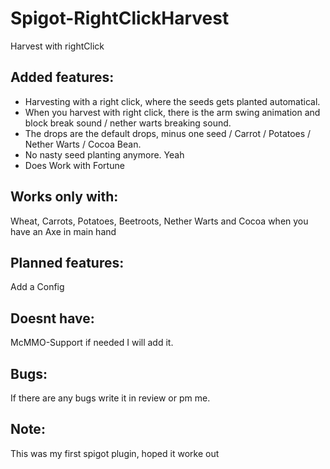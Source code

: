 # Spigot-RightClickHarvest
Harvest with rightClick

## Added features:

* Harvesting with a right click, where the seeds gets planted automatical.
* When you harvest with right click, there is the arm swing animation and block break sound / nether warts breaking sound.
* The drops are the default drops, minus one seed / Carrot / Potatoes / Nether Warts / Cocoa Bean.
* No nasty seed planting anymore. Yeah
* Does Work with Fortune

## Works only with: 
Wheat, Carrots, Potatoes, Beetroots, Nether Warts and Cocoa when you have an Axe in main hand

## Planned features:
Add a Config

## Doesnt have:
McMMO-Support if needed I will add it.

## Bugs:
If there are any bugs write it in review or pm me.

## Note:
This was my first spigot plugin, hoped it worke out
